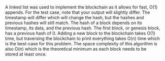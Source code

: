 A linked list was used to implement the blockchain as it allows for fast, O(1) appends.  For the test case, note that your output will slightly differ.  The timestamp will differ which will change the hash, but the hashes and previous hashes will still match.  The hash of a block depends on its timestamp, its data, and the previous hash.  The first block, or genesis block, has a previous hash of 0.  Adding a new block to the blockchain takes O(1) time, but traversing the blockchain to print everything takes O(n) time which is the best-case for this problem.  The space complexity of this algorithm is also O(n) which is the theoretical minimum as each block needs to be stored at least once.